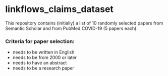 # linkflows_claims_dataset

This repository contains (initially) a list of 10 randomly selected papers from Semantic Scholar and from PubMed COVID-19 (5 papers each).

### Criteria for paper selection:
  * needs to be written in English
  * needs to be from 2000 or later
  * needs to have an abstract
  * needs to be a research paper
